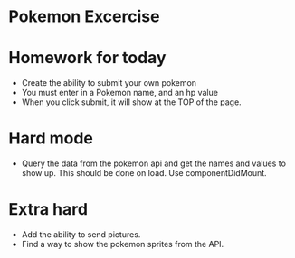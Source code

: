 <h1>Pokemon Excercise</h1>

# Homework for today

- Create the ability to submit your own pokemon
- You must enter in a Pokemon name, and an hp value
- When you click submit, it will show at the TOP of the page.

# Hard mode

- Query the data from the pokemon api and get the names and values to show up. This should be done on load. Use componentDidMount.

# Extra hard

- Add the ability to send pictures.
- Find a way to show the pokemon sprites from the API.
